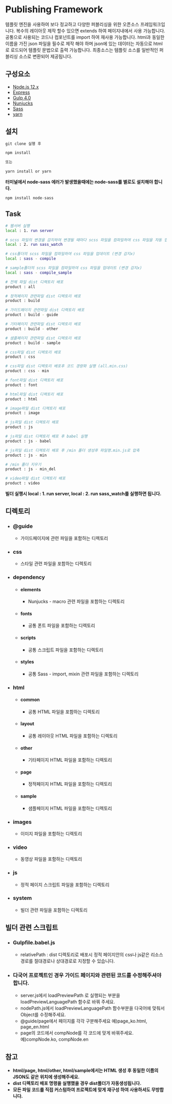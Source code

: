 # Publishing Framework
템플릿 엔진을 사용하여 보다 정교하고 다양한 퍼블리싱을 위한 오픈소스 프레임워크입니다. 복수의 레이아웃 제작 할수 있으면 extends 하여 페이지내에서 사용 가능합니다. 공통으로 사용되는 코드나 컴포넌트를 import 하여 재사용 가능합니다. html과 동일한 이름을 가진 json 파일을 필수로 제작 해야 하며 json에 있는 데이터는 자동으로 html로 로드되어 
템플릿 문법으로 출력 가능합니다. 최종소스는 템플릿 소스를 일반적인 퍼블리싱 소스로 변환되어 제공됩니다. 

## 구성요소
* [Node.js 12.x](https://nodejs.org/ko/)
* [Express](https://www.npmjs.com/package/express)
* [Gulp 4.0](https://www.npmjs.com/package/gulp)
* [Nunjucks](https://mozilla.github.io/nunjucks/)
* [Sass](https://www.npmjs.com/package/node-sass)
* [yarn](https://github.com/yarnpkg/yarn)

## 설치
```javascript
git clone 실행 후

npm install

또는 

yarn install or yarn
```

**터미널에서 node-sass 에러가 발생했을때에는 node-sass를 별로도 설치해야 합니다.**
```javascript
npm install node-sass
```

## Task 
```bash
# 웹서버 실행
local : 1. run server

# scss 파일의 변경을 감지하여 변경될 때마다 scss 파일을 컴파일하여 css 파일을 자동 업데이트
local : 2. run sass_watch

# css폴더의 scss 파일을 컴파일하여 css 파일을 업데이트 (변경 감지x)
local : sass - compile

# sample폴더의 scss 파일을 컴파일하여 css 파일을 업데이트 (변경 감지x)
local : sass - compile_sample

# 전체 파일 dist 디렉토리 배포 
product : all

# 정적페이지 관련파일 dist 디렉토리 배포
product : build

# 가이드페이지 관련파일 dist 디렉토리 배포
product : build - guide

# 기타페이지 관련파일 dist 디렉토리 배포
product : build - other

# 샘플페이지 관련파일 dist 디렉토리 배포
product : build - sample

# css파일 dist 디렉토리 배포
product : css

# css파일 dist 디렉토리 배포후 코드 경량화 실행 (all.min.css)
product : css - min

# font파일 dist 디렉토리 배포
product : font

# html파일 dist 디렉토리 배포
product : html

# image파일 dist 디렉토리 배포
product : image

# js파일 dist 디렉토리 배포
product : js

# js파일 dist 디렉토리 배포 후 babel 실행
product : js - babel

# js파일 dist 디렉토리 배포 후 /min 폴더 생성후 파일명.min.js로 압축 
product : js - min

# /min 폴더 지우기
product : js - min_del

# video파일 dist 디렉토리 배포
product : video
```
**빌더 실행시 local : 1. run server, local : 2. run sass_watch를 실행하면 됩니다.** 

## 디렉토리

* ### @guide
  - 가이드페이지에 관련 파일을 포함하는 디렉토리
  
* ### css
  - 스타일 관련 파일을 포함하는 디렉토리
  
* ### dependency
  - #### elements
    + Nunjucks - macro 관련 파일을 포함하는 디렉토리
  - #### fonts
    + 공통 폰트 파일을 포함하는 디렉토리
  - #### scripts
    + 공통 스크립트 파일을 포함하는 디렉토리
  - #### styles
    + 공통 Sass - import, mixin 관련 파일을 포함하는 디렉토리
    
* ### html
  - #### common
    + 공통 HTML 파일을 포함하는 디렉토리
  - #### layout
    + 공통 레이아웃 HTML 파일을 포함하는 디렉토리
  - #### other
    + 기타페이지 HTML 파일을 포함하는 디렉토리
  - #### page
    + 정적페이지 HTML 파일을 포함하는 디렉토리
  - #### sample
    + 샘플페이지 HTML 파일을 포함하는 디렉토리
  
* ### images
  - 이미지 파일을 포함하는 디렉토리
  
* ### video
  - 동영상 파일을 포함하는 디렉토리
  
* ### js
  - 정적 페이지 스크립트 파일을 포함하는 디렉토리

* ### system
  - 빌더 관련 파일을 포함하는 디렉토리
  
## 빌더 관련 스크립트
* ### Gulpfile.babel.js     
  - relativePath : dist 디렉토리로 배포시 정적 페이지안의 css나 js같은 리소스 경로를 절대경로나 상대경로로 지정할 수 있습니다.
  
* ### 다국어 프로젝트인 경우 가이드 페이지와 관련된 코드를 수정해주셔야 합니다.    
  - server.js에서 loadPreviewPath 로 실행되는 부분을 loadPreviewLanguagePath 함수로 바꿔 주세요. 
  - nodePath.js에서 loadPreviewLanguagePath 함수부분을 다국어에 맞춰서 Object를 수정해주세요.
  - @guide/page에서 페이지를 각각 구분해주세요 예)page_ko.html, page_en.html
  - page의 코드에서 compNode를 각 코드에 맞게 바꿔주세요. 예)compNode.ko, compNode.en
      
## 참고   
* **html/page, html/other, html/sample에서는 HTML 생성 후 동일한 이름의 JSON도 같은 위치에 생성해주세요.**   
* **dist 디렉토리 배포 명령을 실행했을 경우 dist폴더가 자동생성됩니다.** 
* **모든 파일 코드를 직접 커스텀하여 프로젝트에 맞게 재구성 하여 사용하셔도 무방합니다.** 


